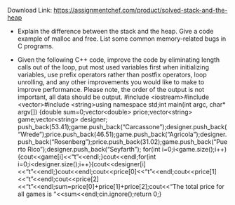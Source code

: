 Download Link: https://assignmentchef.com/product/solved-stack-and-the-heap
<br>
<ul>

 <li>Explain the difference between the stack and the heap. Give a code example of malloc and free. List some common memory-related bugs in C programs.</li>

</ul>




<ul>

 <li>Given the following C++ code, improve the code by eliminating length calls out of the loop, put most used variables first when initializing variables, use prefix operators rather than postfix operators, loop unrolling, and any other improvements you would like to make to improve performance. Please note, the order of the output is not important, all data should be output. #include &lt;iostream&gt;#include &lt;vector&gt;#include &lt;string&gt;using namespace std;int main(int argc, char* argv[]) {double sum=0;vector&lt;double&gt; price;vector&lt;string&gt; game;vector&lt;string&gt; designer; push_back(53.41);game.push_back(“Carcassone”);designer.push_back(“Wrede”);price.push_back(46.51);game.push_back(“Agricola”);designer.push_back(“Rosenberg”);price.push_back(31.02);game.push_back(“Puerto Rico”);designer.push_back(“Seyfarth”); for(int i=0;i&lt;game.size();i++){cout&lt;&lt;game[i]&lt;&lt;“t”&lt;&lt;endl;}cout&lt;&lt;endl;for(int i=0;i&lt;designer.size();i++){cout&lt;&lt;designer[i]&lt;&lt;“t”&lt;&lt;endl;}cout&lt;&lt;endl;cout&lt;&lt;price[0]&lt;&lt;“t”&lt;&lt;endl;cout&lt;&lt;price[1]&lt;&lt;“t”&lt;&lt;endl;cout&lt;&lt;price[2]&lt;&lt;“t”&lt;&lt;endl;sum=price[0]+price[1]+price[2];cout&lt;&lt;“The total price for all games is “&lt;&lt;sum&lt;&lt;endl;cin.ignore();return 0;}</li>

</ul>